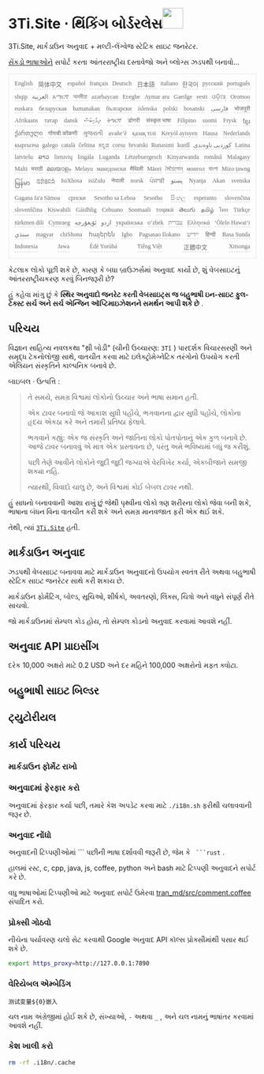 <h1 style="justify-content:space-between">3Ti.Site ⋅ થિંકિંગ બોર્ડરલેસ<img src="//i-01.eu.org/3Ti/logo.svg" style="user-select:none;margin-top:-1px;width:42px"></h1>

3Ti.Site, માર્કડાઉન અનુવાદ + મલ્ટી-લેંગ્વેજ સ્ટેટિક સાઇટ જનરેટર.

[સેંકડો ભાષાઓને](https://github.com/i18n-site/node/blob/main/lang/src/index.js) સપોર્ટ કરતા આંતરરાષ્ટ્રીય દસ્તાવેજો અને બ્લોગ્સ ઝડપથી બનાવો...

<pre class="langli" style="display:flex;flex-wrap:wrap;background:transparent;border:1px solid #eee;font-size:12px;box-shadow:0 0 3px inset #eee;padding:12px 5px 4px 12px;justify-content:space-between;"><style>pre.langli i{font-weight:300;font-family:s;margin-right:7px;margin-bottom:8px;font-style:normal;color:#666;border-bottom:1px dashed #ccc;}</style><i>English</i><i> 简体中文 </i><i>español</i><i>français</i><i>Deutsch</i><i> 日本語 </i><i>italiano</i><i>한국어</i><i>русский</i><i>português</i><i>shqip</i><i>‫العربية‬</i><i>አማርኛ</i><i>অসমীয়া</i><i>azərbaycan</i><i>Eʋegbe</i><i>Aymar aru</i><i>Gaeilge</i><i>eesti</i><i>ଓଡ଼ିଆ</i><i>Oromoo</i><i>euskara</i><i>беларуская</i><i>bamanakan</i><i>български</i><i>íslenska</i><i>polski</i><i>bosanski</i><i>‫فارسی‬</i><i>भोजपुरी</i><i>Afrikaans</i><i>татар</i><i>dansk</i><i>‫ދިވެހިބަސް‬</i><i>ትግርኛ</i><i>डोगरी</i><i>संस्कृत भाषा</i><i>Filipino</i><i>suomi</i><i>Frysk</i><i>ខ្មែរ</i><i>ქართული</i><i>गोंयची कोंकणी</i><i>ગુજરાતી</i><i>avañe’ẽ</i><i>қазақ тілі</i><i>Kreyòl ayisyen</i><i>Hausa</i><i>Nederlands</i><i>кыргызча</i><i>galego</i><i>català</i><i>čeština</i><i>ಕನ್ನಡ</i><i>corsu</i><i>hrvatski</i><i>Runasimi</i><i>kurdî</i><i>‫کوردیی ناوەندی‬</i><i>Latina</i><i>latviešu</i><i>ລາວ</i><i>lietuvių</i><i>lingála</i><i>Luganda</i><i>Lëtzebuergesch</i><i>Kinyarwanda</i><i>română</i><i>Malagasy</i><i>Malti</i><i>मराठी</i><i>മലയാളം</i><i>Melayu</i><i>македонски</i><i>मैथिली</i><i>Māori</i><i>মৈতৈলোন্</i><i>монгол</i><i>বাংলা</i><i>Mizo ṭawng</i><i>မြန်မာ</i><i>𞄀𞄄𞄰𞄩𞄍𞄜𞄰</i><i>IsiXhosa</i><i>isiZulu</i><i>नेपाली</i><i>norsk</i><i>ਪੰਜਾਬੀ</i><i>‫پښتو‬</i><i>Nyanja</i><i>Akan</i><i>svenska</i><i>Gagana fa'a Sāmoa</i><i>српски</i><i>Sesotho sa Leboa</i><i>Sesotho</i><i>සිංහල</i><i>esperanto</i><i>slovenčina</i><i>slovenščina</i><i>Kiswahili</i><i>Gàidhlig</i><i>Cebuano</i><i>Soomaali</i><i>тоҷикӣ</i><i>తెలుగు</i><i>தமிழ்</i><i>ไทย</i><i>Türkçe</i><i>türkmen dili</i><i>Cymraeg</i><i>‫ئۇيغۇرچە‬</i><i>‫اردو‬</i><i>українська</i><i>o‘zbek</i><i>‫עברית‬</i><i>Ελληνικά</i><i>ʻŌlelo Hawaiʻi</i><i>‫سنڌي‬</i><i>magyar</i><i>chiShona</i><i>հայերեն</i><i>Igbo</i><i>Pagsasao Ilokano</i><i>‫ייִדיש‬</i><i>हिन्दी</i><i>Basa Sunda</i><i>Indonesia</i><i>Jawa</i><i>Èdè Yorùbá</i><i>Tiếng Việt</i><i> 正體中文 </i><i>Xitsonga</i></pre>

કેટલાક લોકો પૂછી શકે છે, કારણ કે બધા બ્રાઉઝર્સમાં અનુવાદ કાર્યો છે, શું વેબસાઇટનું આંતરરાષ્ટ્રીયકરણ કરવું બિનજરૂરી છે?

હું કહેવા માંગુ છું કે **સ્થિર અનુવાદો જનરેટ કરતી વેબસાઇટ્સ જ બહુભાષી ઇન-સાઇટ ફુલ-ટેક્સ્ટ સર્ચ અને સર્ચ એન્જિન ઑપ્ટિમાઇઝેશનને સમર્થન આપી શકે છે** .

## પરિચય

વિજ્ઞાન સાહિત્ય નવલકથા &quot;થ્રી બોડી&quot; (ચીની ઉચ્ચારણ: `3Tǐ` ) પારદર્શક વિચારસરણી અને સમૃદ્ધ ટેકનોલોજી સાથે, વાતચીત કરવા માટે ઇલેક્ટ્રોમેગ્નેટિક તરંગોનો ઉપયોગ કરતી એલિયન સંસ્કૃતિને કાલ્પનિક બનાવે છે.

બાઇબલ · ઉત્પત્તિ :

> તે સમયે, સમગ્ર વિશ્વમાં લોકોનો ઉચ્ચાર અને ભાષા સમાન હતી.
>
> એક ટાવર બનાવો જે આકાશ સુધી પહોંચે, ભગવાનના દ્વાર સુધી પહોંચે, લોકોના હૃદય એકઠા કરે અને તમારી પ્રતિષ્ઠા ફેલાવે.
>
> ભગવાને કહ્યું: એક જ સંસ્કૃતિ અને જાતિના લોકો પોતપોતાનું એક કુળ બનાવે છે. આજે ટાવર બનાવવું એ માત્ર એક પ્રસ્તાવના છે, પરંતુ અમે ભવિષ્યમાં બધું જ કરીશું.
>
> પછી તેણે આવીને લોકોને જુદી જુદી જગ્યાએ વેરવિખેર કર્યા, એકબીજાને સમજી શક્યા નહિ.
>
> ત્યારથી, વિવાદો ચાલુ છે, અને વિશ્વમાં કોઈ બેબલ ટાવર નથી.

હું સાધનો બનાવવાની આશા રાખું છું જેથી પૃથ્વીના લોકો ત્રણ શરીરના લોકો જેવા બની શકે, ભાષાના બંધન વિના વાતચીત કરી શકે અને સમગ્ર માનવજાત ફરી એક થઈ શકે.

તેથી, ત્યાં [`3Ti.Site`](//3Ti.Site) હતી.

## માર્કડાઉન અનુવાદ

ઝડપથી વેબસાઇટ બનાવવા માટે માર્કડાઉન અનુવાદનો ઉપયોગ સ્વતંત્ર રીતે અથવા બહુભાષી સ્ટેટિક સાઇટ જનરેટર સાથે કરી શકાય છે.

માર્કડાઉન ફોર્મેટિંગ, બોલ્ડ, સૂચિઓ, શીર્ષકો, અવતરણો, લિંક્સ, ચિત્રો અને વધુને સંપૂર્ણ રીતે સાચવો.

જો માર્કડાઉનમાં સેમ્પલ કોડ હોય, તો સેમ્પલ કોડનો અનુવાદ કરવામાં આવશે નહીં.

## અનુવાદ API પ્રાઇસીંગ

દરેક 10,000 અક્ષરો માટે 0.2 USD અને દર મહિને 100,000 અક્ષરોનો મફત ક્વોટા.

## બહુભાષી સાઇટ બિલ્ડર

## ટ્યુટોરીયલ

## કાર્ય પરિચય

### માર્કડાઉન ફોર્મેટ રાખો

### અનુવાદમાં ફેરફાર કરો

અનુવાદમાં ફેરફાર કર્યા પછી, તમારે કેશ અપડેટ કરવા માટે `./i18n.sh` ફરીથી ચલાવવાની જરૂર છે.

### અનુવાદ નોંધો

અનુવાદની ટિપ્પણીઓમાં \``` પછીની ભાષા દર્શાવવી જરૂરી છે, જેમ કે ` ```rust` .

હાલમાં રસ્ટ, c, cpp, java, js, coffee, python અને bash માટે ટિપ્પણી અનુવાદને સપોર્ટ કરે છે.

વધુ ભાષાઓમાં ટિપ્પણીઓ માટે અનુવાદ સપોર્ટ ઉમેરવા [tran_md/src/comment.coffee](https://github.com/i18n-site/node/blob/main/tran_md/src/comment.coffee) સંપાદિત કરો.

### પ્રોક્સી ગોઠવો

નીચેના પર્યાવરણ ચલો સેટ કરવાથી Google અનુવાદ API કૉલ્સ પ્રોક્સીમાંથી પસાર થઈ શકે છે.

```bash
export https_proxy=http://127.0.0.1:7890
```

### વેરિયેબલ એમ્બેડિંગ

```
测试变量${0}嵌入
```

ચલ નામ અંગ્રેજીમાં હોઈ શકે છે, સંખ્યાઓ, `-` અથવા `_` , અને ચલ નામનું ભાષાંતર કરવામાં આવશે નહીં.

### કેશ ખાલી કરો

```bash
rm -rf .i18n/.cache
```
